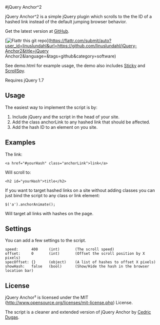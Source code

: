 #jQuery Anchor^2

jQuery Anchor^2 is a simple jQuery plugin which scrolls to the the ID of a hashed link instead of the default jumping browser behavior.

Get the latest version at [GitHub](https://github.com/linuslundahl/jQuery-Anchor2).

[![Flattr this git repo](http://api.flattr.com/button/flattr-badge-large.png)](https://flattr.com/submit/auto?user_id=linuslundahl&url=https://github.com/linuslundahl/jQuery-Anchor2&title=jQuery Anchor2&language=&tags=github&category=software)

See demo.html for example usage, the demo also includes [Sticky](http://labs.anthonygarand.com/sticky/) and [ScrollSpy](http://twitter.github.com/bootstrap/javascript.html#scrollspy).

Requires jQuery 1.7

Usage
-----

The easiest way to implement the script is by:

1. Include jQuery and the script in the head of your site.
2. Add the class anchorLink to any hashed link that should be affected.
3. Add the hash ID to an element on you site.

Examples
--------

The link:

	<a href="#yourHash" class="anchorLink">link</a>

Will scroll to:

	<h2 id="yourHash">title</h2>

If you want to target hashed links on a site without adding classes you can just bind the script to any class or link element:

	$('a').anchorAnimate();

Will target all links with hashes on the page.

Settings
--------

You can add a few settings to the script.

	speed: 		400 	(int)		(The scroll speed)
	offset: 	0 		(int)		(Offset the scroll position by X pixels)
	specOffset:	{}		(object)	(A list of hashes to offset X pixels)
	showHash: 	false 	(bool)		(Show/Hide the hash in the browser location bar)

License
-------

jQuery Anchor² is licensed under the MIT (http://www.opensource.org/licenses/mit-license.php) License.

The script is a cleaner and extended version of jQuery Anchor by [Cedric Dugas](http://www.position-absolute.com/articles/better-html-anchor-a-jquery-script-to-slide-the-scrollbar/).
